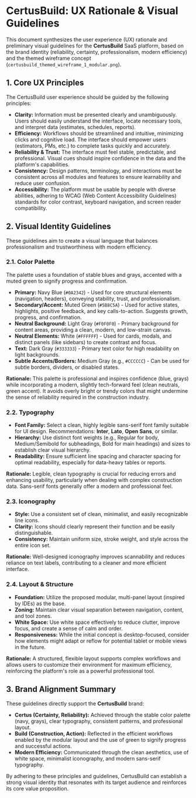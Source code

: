 # CertusBuild: UX Rationale & Visual Guidelines

This document synthesizes the user experience (UX) rationale and preliminary visual guidelines for the **CertusBuild** SaaS platform, based on the brand identity (reliability, certainty, professionalism, modern efficiency) and the themed wireframe concept (`certusbuild_themed_wireframe_1_modular.png`).

## 1. Core UX Principles

The CertusBuild user experience should be guided by the following principles:

*   **Clarity:** Information must be presented clearly and unambiguously. Users should easily understand the interface, locate necessary tools, and interpret data (estimates, schedules, reports).
*   **Efficiency:** Workflows should be streamlined and intuitive, minimizing clicks and cognitive load. The interface should empower users (estimators, PMs, etc.) to complete tasks quickly and accurately.
*   **Reliability & Trust:** The interface must feel stable, predictable, and professional. Visual cues should inspire confidence in the data and the platform's capabilities.
*   **Consistency:** Design patterns, terminology, and interactions must be consistent across all modules and features to ensure learnability and reduce user confusion.
*   **Accessibility:** The platform must be usable by people with diverse abilities, adhering to WCAG (Web Content Accessibility Guidelines) standards for color contrast, keyboard navigation, and screen reader compatibility.

## 2. Visual Identity Guidelines

These guidelines aim to create a visual language that balances professionalism and trustworthiness with modern efficiency.

### 2.1. Color Palette

The palette uses a foundation of stable blues and grays, accented with a muted green to signify progress and confirmation.

*   **Primary:** Navy Blue (`#0A2342`) - Used for core structural elements (navigation, headers), conveying stability, trust, and professionalism.
*   **Secondary/Accent:** Muted Green (`#5B8C5A`) - Used for active states, highlights, positive feedback, and key calls-to-action. Suggests growth, progress, and confirmation.
*   **Neutral Background:** Light Gray (`#F0F0F0`) - Primary background for content areas, providing a clean, modern, and low-strain canvas.
*   **Neutral Elements:** White (`#FFFFFF`) - Used for cards, modals, and distinct panels (like sidebars) to create contrast and focus.
*   **Text:** Dark Gray (`#333333`) - Primary text color for high readability on light backgrounds.
*   **Subtle Accents/Borders:** Medium Gray (e.g., `#CCCCCC`) - Can be used for subtle borders, dividers, or disabled states.

**Rationale:** This palette is professional and inspires confidence (blue, grays) while incorporating a modern, slightly tech-forward feel (clean neutrals, green accent). It avoids overly bright or trendy colors that might undermine the sense of reliability required in the construction industry.

### 2.2. Typography

*   **Font Family:** Select a clean, highly legible sans-serif font family suitable for UI design. Recommendations: **Inter**, **Lato**, **Open Sans**, or similar.
*   **Hierarchy:** Use distinct font weights (e.g., Regular for body, Medium/Semibold for subheadings, Bold for main headings) and sizes to establish clear visual hierarchy.
*   **Readability:** Ensure sufficient line spacing and character spacing for optimal readability, especially for data-heavy tables or reports.

**Rationale:** Legible, clean typography is crucial for reducing errors and enhancing usability, particularly when dealing with complex construction data. Sans-serif fonts generally offer a modern and professional feel.

### 2.3. Iconography

*   **Style:** Use a consistent set of clean, minimalist, and easily recognizable line icons.
*   **Clarity:** Icons should clearly represent their function and be easily distinguishable.
*   **Consistency:** Maintain uniform size, stroke weight, and style across the entire icon set.

**Rationale:** Well-designed iconography improves scannability and reduces reliance on text labels, contributing to a cleaner and more efficient interface.

### 2.4. Layout & Structure

*   **Foundation:** Utilize the proposed modular, multi-panel layout (inspired by IDEs) as the base.
*   **Zoning:** Maintain clear visual separation between navigation, content, and tool zones.
*   **White Space:** Use white space effectively to reduce clutter, improve focus, and create a sense of calm and order.
*   **Responsiveness:** While the initial concept is desktop-focused, consider how elements might adapt or reflow for potential tablet or mobile views in the future.

**Rationale:** A structured, flexible layout supports complex workflows and allows users to customize their environment for maximum efficiency, reinforcing the platform's role as a powerful professional tool.

## 3. Brand Alignment Summary

These guidelines directly support the **CertusBuild** brand:

*   **Certus (Certainty, Reliability):** Achieved through the stable color palette (navy, grays), clear typography, consistent patterns, and professional layout.
*   **Build (Construction, Action):** Reflected in the efficient workflows enabled by the modular layout and the use of green to signify progress and successful actions.
*   **Modern Efficiency:** Communicated through the clean aesthetics, use of white space, minimalist iconography, and modern sans-serif typography.

By adhering to these principles and guidelines, CertusBuild can establish a strong visual identity that resonates with its target audience and reinforces its core value proposition.
